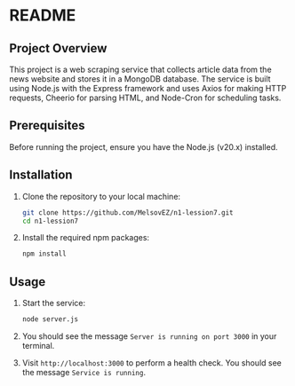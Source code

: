 # README

## Project Overview

This project is a web scraping service that collects article data from the news website and stores it in a MongoDB database. The service is built using Node.js with the Express framework and uses Axios for making HTTP requests, Cheerio for parsing HTML, and Node-Cron for scheduling tasks.

## Prerequisites

Before running the project, ensure you have the Node.js (v20.x) installed.

## Installation

1. Clone the repository to your local machine:
    ```sh
    git clone https://github.com/MelsovEZ/n1-lession7.git
    cd n1-lession7
    ```

2. Install the required npm packages:
    ```sh
    npm install
    ```

## Usage

1. Start the service:
    ```sh
    node server.js
    ```

2. You should see the message `Server is running on port 3000` in your terminal.

3. Visit `http://localhost:3000` to perform a health check. You should see the message `Service is running`.

